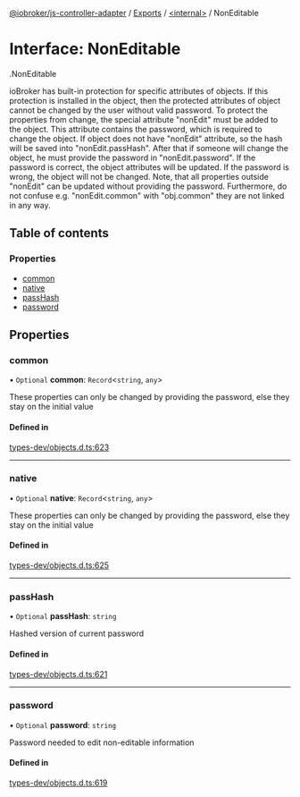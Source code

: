 [@iobroker/js-controller-adapter](../README.md) / [Exports](../modules.md) / [<internal\>](../modules/internal_.md) / NonEditable

# Interface: NonEditable

[<internal>](../modules/internal_.md).NonEditable

ioBroker has built-in protection for specific attributes of objects. If this protection is installed in the object, then the protected attributes of object cannot be changed by the user without valid password.
To protect the properties from change, the special attribute "nonEdit" must be added to the object. This attribute contains the password, which is required to change the object.
If object does not have "nonEdit" attribute, so the hash will be saved into "nonEdit.passHash". After that if someone will change the object, he must provide the password in "nonEdit.password".
If the password is correct, the object attributes will be updated. If the password is wrong, the object will not be changed.
Note, that all properties outside "nonEdit" can be updated without providing the password. Furthermore, do not confuse e.g. "nonEdit.common" with "obj.common" they are not linked in any way.

## Table of contents

### Properties

- [common](internal_.NonEditable.md#common)
- [native](internal_.NonEditable.md#native)
- [passHash](internal_.NonEditable.md#passhash)
- [password](internal_.NonEditable.md#password)

## Properties

### common

• `Optional` **common**: `Record`<`string`, `any`\>

These properties can only be changed by providing the password, else they stay on the initial value

#### Defined in

[types-dev/objects.d.ts:623](https://github.com/ioBroker/ioBroker.js-controller/blob/ce27fae4/packages/types-dev/objects.d.ts#L623)

___

### native

• `Optional` **native**: `Record`<`string`, `any`\>

These properties can only be changed by providing the password, else they stay on the initial value

#### Defined in

[types-dev/objects.d.ts:625](https://github.com/ioBroker/ioBroker.js-controller/blob/ce27fae4/packages/types-dev/objects.d.ts#L625)

___

### passHash

• `Optional` **passHash**: `string`

Hashed version of current password

#### Defined in

[types-dev/objects.d.ts:621](https://github.com/ioBroker/ioBroker.js-controller/blob/ce27fae4/packages/types-dev/objects.d.ts#L621)

___

### password

• `Optional` **password**: `string`

Password needed to edit non-editable information

#### Defined in

[types-dev/objects.d.ts:619](https://github.com/ioBroker/ioBroker.js-controller/blob/ce27fae4/packages/types-dev/objects.d.ts#L619)
